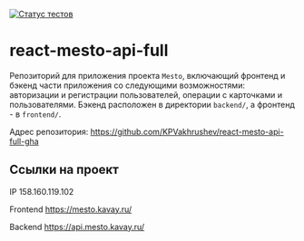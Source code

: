 [![Статус тестов](../../actions/workflows/tests.yml/badge.svg)](../../actions/workflows/tests.yml)

# react-mesto-api-full
Репозиторий для приложения проекта `Mesto`, включающий фронтенд и бэкенд части приложения со следующими возможностями: авторизации и регистрации пользователей, операции с карточками и пользователями.
Бэкенд расположен в директории `backend/`, а фронтенд - в `frontend/`.


Адрес репозитория: https://github.com/KPVakhrushev/react-mesto-api-full-gha

## Ссылки на проект

IP 158.160.119.102

Frontend https://mesto.kavay.ru/

Backend https://api.mesto.kavay.ru/

